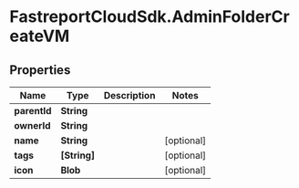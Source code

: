 # FastreportCloudSdk.AdminFolderCreateVM

## Properties

Name | Type | Description | Notes
------------ | ------------- | ------------- | -------------
**parentId** | **String** |  | 
**ownerId** | **String** |  | 
**name** | **String** |  | [optional] 
**tags** | **[String]** |  | [optional] 
**icon** | **Blob** |  | [optional] 


